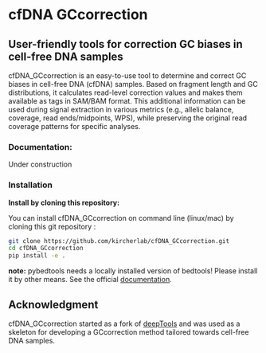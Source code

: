 # cfDNA GCcorrection

## User-friendly tools for correction GC biases in cell-free DNA samples

cfDNA_GCcorrection is an easy-to-use tool to determine and correct GC biases in cell-free DNA (cfDNA) samples. Based on fragment length and GC distributions, it calculates read-level correction values and makes them available as tags in SAM/BAM format. This additional information can be used during signal extraction in various metrics (e.g., allelic balance, coverage, read ends/midpoints, WPS), while preserving the original read coverage patterns for specific analyses.


### Documentation:

Under construction

### Installation

**Install by cloning this repository:**

You can install cfDNA_GCcorrection on command line (linux/mac) by cloning this git repository :

``` bash
git clone https://github.com/kircherlab/cfDNA_GCcorrection.git
cd cfDNA_GCcorrection
pip install -e .
```

**note:** pybedtools needs a locally installed version of bedtools! Please install it by other means. See the official [documentation](https://bedtools.readthedocs.io/en/latest/content/installation.html).

## Acknowledgment

cfDNA_GCcorrection started as a fork of [deepTools](https://github.com/deeptools/deepTools) and was used as a skeleton for developing a GCcorrection method tailored towards cell-free DNA samples.
